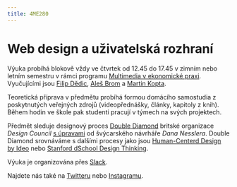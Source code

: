 ```yaml
---
title: 4ME280
---
```

# Web design a uživatelská rozhraní

Výuka probíhá blokově vždy ve čtvrtek od 12.45 do 17.45 v zimním nebo letním semestru 
v rámci programu [Multimedia v ekonomické praxi](https://kme.vse.cz/studium/bakalarske-studium/obor-multimedia-v-ekonomicke-praxi/). 
Vyučujícími jsou [Filip Dědic](https://www.linkedin.com/in/filipdedic/), 
[Aleš Brom](https://www.linkedin.com/in/ales-brom-8077527/) 
a [Martin Kopta](https://www.linkedin.com/in/kopta).

Teoretická příprava v předmětu probíhá formou domácího samostudia z poskytnutých 
veřejných zdrojů (videopřednášky, články, kapitoly z knih). Během hodin ve škole 
pak studenti pracují v týmech na svých projektech.

Předmět sleduje designový proces 
[Double Diamond](https://www.designcouncil.org.uk/news-opinion/design-process-what-double-diamond) 
britské organizace *Design Council* [s úpravami](https://www.dannessler.com/intro-process) 
od švýcarského návrháře *Dana Nesslera*. Double Diamond srovnáváme s dalšími procesy jako 
jsou [Human-Centerd Design by Ideo](https://www.ideo.com/post/design-kit) 
nebo [Stanford dSchool Design Thinking](https://dschool.stanford.edu/resources-collections/a-virtual-crash-course-in-design-thinking).
  
Výuka je organizována přes [Slack](https://4me280.slack.com/).

Najdete nás také na [Twitteru](https://twitter.com/4me280) nebo [Instagramu](https://instagram.com/4me280).

